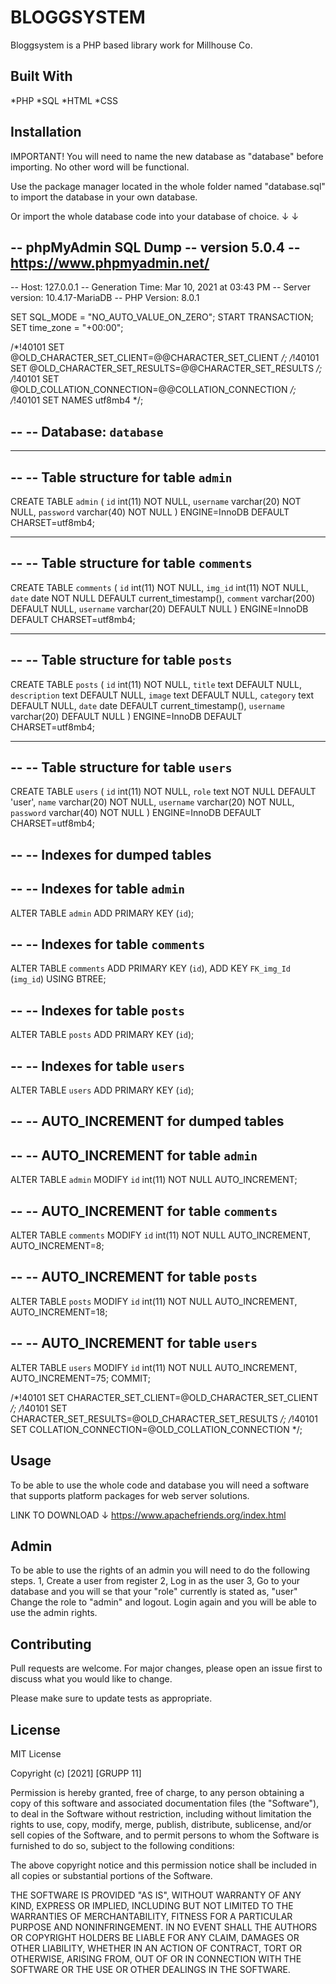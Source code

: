# BLOGGSYSTEM

Bloggsystem is a PHP based library work for Millhouse Co. 


## Built With

*PHP
*SQL
*HTML
*CSS

## Installation

IMPORTANT!
You will need to name the new database as "database" before importing. 
No other word will be functional.

Use the package manager located in the whole folder named "database.sql" to import the database in your own database. 


Or import the whole database code into your database of choice.
↓
↓

-- phpMyAdmin SQL Dump
-- version 5.0.4
-- https://www.phpmyadmin.net/
--
-- Host: 127.0.0.1
-- Generation Time: Mar 10, 2021 at 03:43 PM
-- Server version: 10.4.17-MariaDB
-- PHP Version: 8.0.1

SET SQL_MODE = "NO_AUTO_VALUE_ON_ZERO";
START TRANSACTION;
SET time_zone = "+00:00";


/*!40101 SET @OLD_CHARACTER_SET_CLIENT=@@CHARACTER_SET_CLIENT */;
/*!40101 SET @OLD_CHARACTER_SET_RESULTS=@@CHARACTER_SET_RESULTS */;
/*!40101 SET @OLD_COLLATION_CONNECTION=@@COLLATION_CONNECTION */;
/*!40101 SET NAMES utf8mb4 */;

--
-- Database: `database`
--

-- --------------------------------------------------------

--
-- Table structure for table `admin`
--

CREATE TABLE `admin` (
  `id` int(11) NOT NULL,
  `username` varchar(20) NOT NULL,
  `password` varchar(40) NOT NULL
) ENGINE=InnoDB DEFAULT CHARSET=utf8mb4;

-- --------------------------------------------------------

--
-- Table structure for table `comments`
--

CREATE TABLE `comments` (
  `id` int(11) NOT NULL,
  `img_id` int(11) NOT NULL,
  `date` date NOT NULL DEFAULT current_timestamp(),
  `comment` varchar(200) DEFAULT NULL,
  `username` varchar(20) DEFAULT NULL
) ENGINE=InnoDB DEFAULT CHARSET=utf8mb4;

-- --------------------------------------------------------

--
-- Table structure for table `posts`
--

CREATE TABLE `posts` (
  `id` int(11) NOT NULL,
  `title` text DEFAULT NULL,
  `description` text DEFAULT NULL,
  `image` text DEFAULT NULL,
  `category` text DEFAULT NULL,
  `date` date DEFAULT current_timestamp(),
  `username` varchar(20) DEFAULT NULL
) ENGINE=InnoDB DEFAULT CHARSET=utf8mb4;

-- --------------------------------------------------------

--
-- Table structure for table `users`
--

CREATE TABLE `users` (
  `id` int(11) NOT NULL,
  `role` text NOT NULL DEFAULT 'user',
  `name` varchar(20) NOT NULL,
  `username` varchar(20) NOT NULL,
  `password` varchar(40) NOT NULL
) ENGINE=InnoDB DEFAULT CHARSET=utf8mb4;

--
-- Indexes for dumped tables
--

--
-- Indexes for table `admin`
--
ALTER TABLE `admin`
  ADD PRIMARY KEY (`id`);

--
-- Indexes for table `comments`
--
ALTER TABLE `comments`
  ADD PRIMARY KEY (`id`),
  ADD KEY `FK_img_Id` (`img_id`) USING BTREE;

--
-- Indexes for table `posts`
--
ALTER TABLE `posts`
  ADD PRIMARY KEY (`id`);

--
-- Indexes for table `users`
--
ALTER TABLE `users`
  ADD PRIMARY KEY (`id`);

--
-- AUTO_INCREMENT for dumped tables
--

--
-- AUTO_INCREMENT for table `admin`
--
ALTER TABLE `admin`
  MODIFY `id` int(11) NOT NULL AUTO_INCREMENT;

--
-- AUTO_INCREMENT for table `comments`
--
ALTER TABLE `comments`
  MODIFY `id` int(11) NOT NULL AUTO_INCREMENT, AUTO_INCREMENT=8;

--
-- AUTO_INCREMENT for table `posts`
--
ALTER TABLE `posts`
  MODIFY `id` int(11) NOT NULL AUTO_INCREMENT, AUTO_INCREMENT=18;

--
-- AUTO_INCREMENT for table `users`
--
ALTER TABLE `users`
  MODIFY `id` int(11) NOT NULL AUTO_INCREMENT, AUTO_INCREMENT=75;
COMMIT;

/*!40101 SET CHARACTER_SET_CLIENT=@OLD_CHARACTER_SET_CLIENT */;
/*!40101 SET CHARACTER_SET_RESULTS=@OLD_CHARACTER_SET_RESULTS */;
/*!40101 SET COLLATION_CONNECTION=@OLD_COLLATION_CONNECTION */;




## Usage

To be able to use the whole code and database you will need a software that supports 
platform packages for web server solutions.

LINK TO DOWNLOAD
↓
https://www.apachefriends.org/index.html


## Admin

To be able to use the rights of an admin you will need to do the following steps.
1, Create a user from register
2, Log in as the user
3, Go to your database and you will se that your "role" currently is stated as, "user" 
Change the role to "admin" and logout. Login again and you will be able to use the admin rights.

## Contributing
Pull requests are welcome. For major changes, please open an issue first to discuss what you would like to change.

Please make sure to update tests as appropriate.

## License

MIT License

Copyright (c) [2021] [GRUPP 11]

Permission is hereby granted, free of charge, to any person obtaining a copy
of this software and associated documentation files (the "Software"), to deal
in the Software without restriction, including without limitation the rights
to use, copy, modify, merge, publish, distribute, sublicense, and/or sell
copies of the Software, and to permit persons to whom the Software is
furnished to do so, subject to the following conditions:

The above copyright notice and this permission notice shall be included in all
copies or substantial portions of the Software.

THE SOFTWARE IS PROVIDED "AS IS", WITHOUT WARRANTY OF ANY KIND, EXPRESS OR
IMPLIED, INCLUDING BUT NOT LIMITED TO THE WARRANTIES OF MERCHANTABILITY,
FITNESS FOR A PARTICULAR PURPOSE AND NONINFRINGEMENT. IN NO EVENT SHALL THE
AUTHORS OR COPYRIGHT HOLDERS BE LIABLE FOR ANY CLAIM, DAMAGES OR OTHER
LIABILITY, WHETHER IN AN ACTION OF CONTRACT, TORT OR OTHERWISE, ARISING FROM,
OUT OF OR IN CONNECTION WITH THE SOFTWARE OR THE USE OR OTHER DEALINGS IN THE
SOFTWARE.